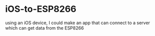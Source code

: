 # iOS-to-ESP8266
using an iOS device, I could make an app that can connect to a server which can get data from the ESP8266
